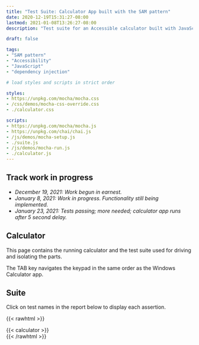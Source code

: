 ```yaml
---
title: "Test Suite: Calculator App built with the SAM pattern"
date: 2020-12-19T15:31:27-08:00
lastmod: 2021-01-08T13:26:27-08:00
description: "Test suite for an Accessible calculator built with JavaScript using the SAM pattern and dependency injection."

draft: false

tags:
- "SAM pattern"
- "Accessibility"
- "JavaScript"
- "dependency injection"

# load styles and scripts in strict order

styles:
- https://unpkg.com/mocha/mocha.css
- /css/demos/mocha-css-override.css
- ./calculator.css

scripts:
- https://unpkg.com/mocha/mocha.js
- https://unpkg.com/chai/chai.js
- /js/demos/mocha-setup.js
- ./suite.js
- /js/demos/mocha-run.js
- ./calculator.js
---
```


## Track work in progress
+ *December 19, 2021: Work begun in earnest.*
+ *January 8, 2021: Work in progress. Functionality still being implemented.*
+ *January 23, 2021: Tests passing; more needed; calculator app runs after 5 second delay.*

## Calculator

This page contains the running calculator and the test suite used for driving and isolating the parts.

The TAB key navigates the keypad in the same order as the Windows Calculator app.

## Suite

Click on test names in the report below to display each assertion.

{{< rawhtml >}}
<div id="mocha"></div>
<div id="fixture">
{{< calculator >}}
</div>
{{< /rawhtml >}}
